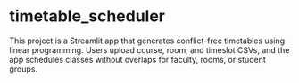# timetable_scheduler
This project is a Streamlit app that generates conflict-free timetables using linear programming. Users upload course, room, and timeslot CSVs, and the app schedules classes without overlaps for faculty, rooms, or student groups.

